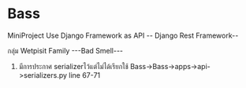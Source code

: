 # Bass
MiniProject Use Django Framework as API
 -- Django Rest Framework--
 
 
กลุ่ม Wetpisit Family 
---Bad Smell---
1. มีการประกาศ serializerไว้แต่ไม่ได้เรียกใช้
  Bass->Bass->apps->api->serializers.py line 67-71
 
